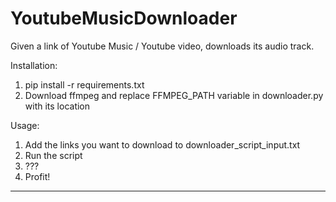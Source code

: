 # YoutubeMusicDownloader

Given a link of Youtube Music / Youtube video, downloads its audio track.

Installation:
1) pip install -r requirements.txt
2) Download ffmpeg and replace FFMPEG_PATH variable in downloader.py with its location

Usage:
1) Add the links you want to download to downloader_script_input.txt
2) Run the script
3) ???
4) Profit!
___
